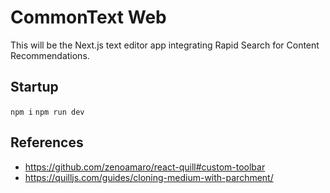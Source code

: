 # CommonText Web

This will be the Next.js text editor app integrating Rapid Search for Content Recommendations.

## Startup

`npm i`
`npm run dev`

## References

- https://github.com/zenoamaro/react-quill#custom-toolbar
- https://quilljs.com/guides/cloning-medium-with-parchment/
